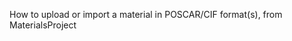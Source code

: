 <!-- TODO by MH -->
How to upload or import a material in POSCAR/CIF format(s), from MaterialsProject
